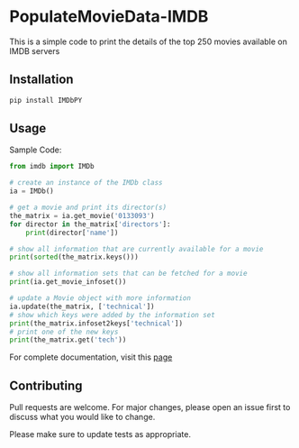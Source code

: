 # PopulateMovieData-IMDB

This is a simple code to print the details of the top 250 movies available on IMDB servers

## Installation

```bash
pip install IMDbPY
```

## Usage

Sample Code:
```python
from imdb import IMDb

# create an instance of the IMDb class
ia = IMDb()

# get a movie and print its director(s)
the_matrix = ia.get_movie('0133093')
for director in the_matrix['directors']:
    print(director['name'])

# show all information that are currently available for a movie
print(sorted(the_matrix.keys()))

# show all information sets that can be fetched for a movie
print(ia.get_movie_infoset())

# update a Movie object with more information
ia.update(the_matrix, ['technical'])
# show which keys were added by the information set
print(the_matrix.infoset2keys['technical'])
# print one of the new keys
print(the_matrix.get('tech'))
```

For complete documentation, visit this [page](https://imdbpy.readthedocs.io/en/latest/)

## Contributing
Pull requests are welcome. For major changes, please open an issue first to discuss what you would like to change.

Please make sure to update tests as appropriate.
